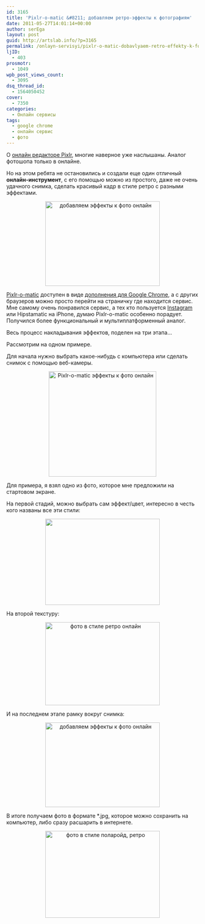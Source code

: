 ```yaml
---
id: 3165
title: 'Pixlr-o-matic &#8211; добавляем ретро-эффекты к фотографиям'
date: 2011-05-27T14:01:14+00:00
author: serEga
layout: post
guid: http://artslab.info/?p=3165
permalink: /onlayn-servisyi/pixlr-o-matic-dobavlyaem-retro-effekty-k-fotografiyam/
ljID:
  - 403
prosmotr:
  - 1049
wpb_post_views_count:
  - 3095
dsq_thread_id:
  - 1564050452
cover:
  - 7350
categories:
  - Онлайн сервисы
tags:
  - google chrome
  - онлайн сервис
  - фото
---
```

О [онлайн редакторе Pixlr](http://artslab.info/podborki/onlayn-redaktoryi-fotografiy/), многие наверное уже наслышаны. Аналог фотошопа только в онлайне.

Но на этом ребята не остановились и создали еще один отличный **онлайн-инструмент**, с его помощью можно из простого, даже не очень удачного снимка, сделать красивый кадр в стиле ретро с разными эффектами.

<center>
  <a href="http://googledrive.com/host/0B9lHVSSSdxdxd0hjdUdmRzY3Tjg/pixlr-o-matic-third.jpg"><img src="http://googledrive.com/host/0B9lHVSSSdxdxd0hjdUdmRzY3Tjg/pixlr-o-matic-third-300x221.jpg" alt="добавляем эффекты к фото онлайн" title="pixlr-o-matic-third" width="300" height="221" class="alignnone size-medium wp-image-3167" /></a>
</center>

[Pixlr-o-matic](http://pixlr.com/o-matic/) доступен в виде [дополнения для Google Chrome](https://chrome.google.com/webstore/detail/ehcibdjmpjlekgjhepbfmenfppliikcj#), а с других браузеров можно просто перейти на страничку где находится сервис. Мне самому очень понравился сервис, а тех кто пользуется [Instagram](http://artslab.info/prilozheniya-dlya-ipod-touchiphone/instagram-fotoset-dlya-vladeltsev-iphone-pereklichka/) или Hipstamatic на iPhone, думаю Pixlr-o-matic особенно порадует. Получился более функциональный и мультиплатформенный аналог.

Весь процесс накладывания эффектов, поделен на три этапа&#8230;

<!--more-->

Рассмотрим на одном примере.

Для начала нужно выбрать какое-нибудь с компьютера или сделать снимок с помощью веб-камеры.

<center>
  <img src="http://googledrive.com/host/0B9lHVSSSdxdxd0hjdUdmRzY3Tjg/pix-o-matic.png" alt="Pixlr-o-matic эффекты к фото онлайн" title="pix-o-matic" width="282" height="275" class="alignnone size-full wp-image-3170" />
</center>

Для примера, я взял одно из фото, которое мне предложили на стартовом экране.

На первой стадий, можно выбрать сам эффект/цвет, интересно в честь кого названы все эти стили:

<center>
  <a href="http://googledrive.com/host/0B9lHVSSSdxdxd0hjdUdmRzY3Tjg/pixlr-o-matic-first.jpg"><img src="http://googledrive.com/host/0B9lHVSSSdxdxd0hjdUdmRzY3Tjg/pixlr-o-matic-first-300x225.jpg" alt="" title="pixlr-o-matic-first" width="300" height="225" class="alignnone size-medium wp-image-3171" alt="аналог instagram онлайн" srcset="http://googledrive.com/host/0B9lHVSSSdxdxd0hjdUdmRzY3Tjg/pixlr-o-matic-first-300x225.jpg 300w, http://googledrive.com/host/0B9lHVSSSdxdxd0hjdUdmRzY3Tjg/pixlr-o-matic-first.jpg 1008w" sizes="(max-width: 300px) 100vw, 300px" /></a>
</center>

На второй текстуру:

<center>
  <a href="http://googledrive.com/host/0B9lHVSSSdxdxd0hjdUdmRzY3Tjg/pixlr-o-matic-second.jpg"><img src="http://googledrive.com/host/0B9lHVSSSdxdxd0hjdUdmRzY3Tjg/pixlr-o-matic-second-300x217.jpg" alt="фото в стиле ретро онлайн" title="pixlr-o-matic-second" width="300" height="217" class="alignnone size-medium wp-image-3168" srcset="http://googledrive.com/host/0B9lHVSSSdxdxd0hjdUdmRzY3Tjg/pixlr-o-matic-second-300x217.jpg 300w, http://googledrive.com/host/0B9lHVSSSdxdxd0hjdUdmRzY3Tjg/pixlr-o-matic-second-1024x743.jpg 1024w, http://googledrive.com/host/0B9lHVSSSdxdxd0hjdUdmRzY3Tjg/pixlr-o-matic-second.jpg 1050w" sizes="(max-width: 300px) 100vw, 300px" /></a>
</center>

И на последнем этапе рамку вокруг снимка:

<center>
  <a href="http://googledrive.com/host/0B9lHVSSSdxdxd0hjdUdmRzY3Tjg/pixlr-o-matic-third.jpg"><img src="http://googledrive.com/host/0B9lHVSSSdxdxd0hjdUdmRzY3Tjg/pixlr-o-matic-third-300x221.jpg" alt="добавляем эффекты к фото онлайн" title="pixlr-o-matic-third" width="300" height="221" class="alignnone size-medium wp-image-3167" /></a>
</center>

В итоге получаем фото в формате *.jpg, которое можно сохранить на компьютер, либо сразу расшарить в интернете.

<center>
  <a href="http://googledrive.com/host/0B9lHVSSSdxdxd0hjdUdmRzY3Tjg/pixlr-o-matic-finish.jpg"><img src="http://googledrive.com/host/0B9lHVSSSdxdxd0hjdUdmRzY3Tjg/pixlr-o-matic-finish-300x227.jpg" alt="фото в стиле поларойд, ретро" title="pixlr-o-matic-finish" width="300" height="227" class="alignnone size-medium wp-image-3166" srcset="http://googledrive.com/host/0B9lHVSSSdxdxd0hjdUdmRzY3Tjg/pixlr-o-matic-finish-300x227.jpg 300w, http://googledrive.com/host/0B9lHVSSSdxdxd0hjdUdmRzY3Tjg/pixlr-o-matic-finish.jpg 1015w" sizes="(max-width: 300px) 100vw, 300px" /></a>
</center>